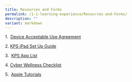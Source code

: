 ```yaml
---
title: Resources and Forms
permalink: /1-1-learning-experience/Resources-and-Forms/
description: ""
variant: markdown
---
```

1.  [Device Acceptable Use Agreement](/files/Our%20Curriculum/Signature%20Programmes/1%201%20Learning%20Experience/Resources%20and%20Forms/KPS%20ICT%20Policy_Device%20Acceptable%20Use%20Agreement.pdf)
  
2. [KPS iPad Set Up Guide](/files/Our%20Curriculum/Signature%20Programmes/1%201%20Learning%20Experience/Resources%20and%20Forms/KPS%20P4%201-1%20iPad%20Set%20Up%20Guide_Final.pdf)  
  
3.  [KPS App List](/files/Our%20Curriculum/Signature%20Programmes/1%201%20Learning%20Experience/Resources%20and%20Forms/KPS%20App%20List.pdf)  
  
4. [Cyber Wellness Checklist](/files/Our%20Curriculum/Signature%20Programmes/1%201%20Learning%20Experience/Resources%20and%20Forms/KPS%20Cyber%20Wellness%20Checklist.pdf)    

5.  [Apple Tutorials](https://www.apple.com/sg/education/k12/learning-from-home/)